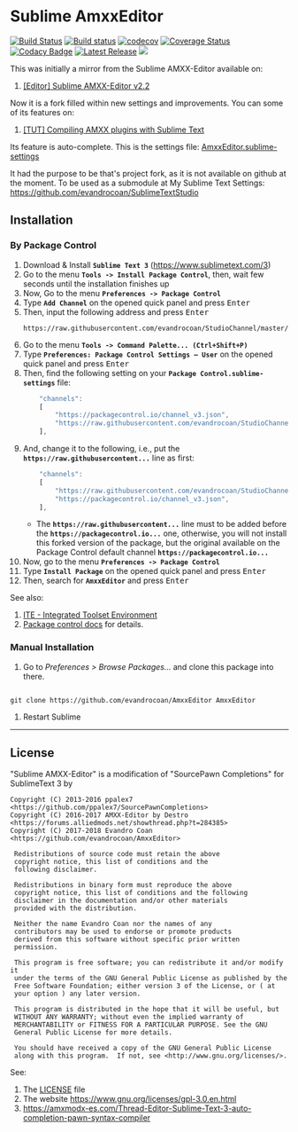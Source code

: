 # Sublime AmxxEditor

[![Build Status](https://travis-ci.org/evandrocoan/AmxxEditor.svg?branch=master)](https://travis-ci.org/evandrocoan/AmxxEditor)
[![Build status](https://ci.appveyor.com/api/projects/status/github/evandrocoan/AmxxEditor?branch=master&svg=true)](https://ci.appveyor.com/project/evandrocoan/AmxxEditor/branch/master)
[![codecov](https://codecov.io/gh/evandrocoan/AmxxEditor/branch/master/graph/badge.svg)](https://codecov.io/gh/evandrocoan/AmxxEditor)
[![Coverage Status](https://coveralls.io/repos/github/evandrocoan/AmxxEditor/badge.svg?branch=master)](https://coveralls.io/github/evandrocoan/AmxxEditor?branch=master)
[![Codacy Badge](https://api.codacy.com/project/badge/Grade/9191d17b91814f8caf17c9e537a22904)](https://www.codacy.com/app/evandrocoan/AmxxEditor?utm_source=github.com&utm_medium=referral&utm_content=evandrocoan/AmxxEditor&utm_campaign=badger)
[![Latest Release](https://img.shields.io/github/tag/evandrocoan/AmxxEditor.svg?label=version)](https://github.com/evandrocoan/AmxxEditor/releases)
<a href="https://packagecontrol.io/packages/AmxxEditor"><img src="https://packagecontrol.herokuapp.com/downloads/AmxxEditor.svg"></a>


This was initially a mirror from the Sublime AMXX-Editor available on:

1. [[Editor] Sublime AMXX-Editor v2.2](https://forums.alliedmods.net/showthread.php?t=284385)


Now it is a fork filled within new settings and improvements. You can some of its features on:

1. [[TUT] Compiling AMXX plugins with Sublime Text](https://forums.alliedmods.net/showthread.php?t=293376)

Its feature is auto-complete. This is the settings file: [AmxxEditor.sublime-settings](AmxxEditor.sublime-settings)


It had the purpose to be that's project fork, as it is not available on github at the moment.
To be used as a submodule at My Sublime Text Settings: https://github.com/evandrocoan/SublimeTextStudio


## Installation

### By Package Control

1. Download & Install **`Sublime Text 3`** (https://www.sublimetext.com/3)
1. Go to the menu **`Tools -> Install Package Control`**, then,
   wait few seconds until the installation finishes up
1. Now,
   Go to the menu **`Preferences -> Package Control`**
1. Type **`Add Channel`** on the opened quick panel and press <kbd>Enter</kbd>
1. Then,
   input the following address and press <kbd>Enter</kbd>
   ```
   https://raw.githubusercontent.com/evandrocoan/StudioChannel/master/channel.json
   ```
1. Go to the menu **`Tools -> Command Palette...
   (Ctrl+Shift+P)`**
1. Type **`Preferences:
   Package Control Settings – User`** on the opened quick panel and press <kbd>Enter</kbd>
1. Then,
   find the following setting on your **`Package Control.sublime-settings`** file:
   ```js
       "channels":
       [
           "https://packagecontrol.io/channel_v3.json",
           "https://raw.githubusercontent.com/evandrocoan/StudioChannel/master/channel.json",
       ],
   ```
1. And,
   change it to the following, i.e.,
   put the **`https://raw.githubusercontent...`** line as first:
   ```js
       "channels":
       [
           "https://raw.githubusercontent.com/evandrocoan/StudioChannel/master/channel.json",
           "https://packagecontrol.io/channel_v3.json",
       ],
   ```
   * The **`https://raw.githubusercontent...`** line must to be added before the **`https://packagecontrol.io...`** one, otherwise,
     you will not install this forked version of the package,
     but the original available on the Package Control default channel **`https://packagecontrol.io...`**
1. Now,
   go to the menu **`Preferences -> Package Control`**
1. Type **`Install Package`** on the opened quick panel and press <kbd>Enter</kbd>
1. Then,
search for **`AmxxEditor`** and press <kbd>Enter</kbd>

See also:

1. [ITE - Integrated Toolset Environment](https://github.com/evandrocoan/ITE)
1. [Package control docs](https://packagecontrol.io/docs/usage) for details.


### Manual Installation

1. Go to <i>Preferences > Browse Packages...</i> and clone this package into there.
<pre><code>
git clone https://github.com/evandrocoan/AmxxEditor AmxxEditor
</code></pre>
1. Restart Sublime



___
## License

"Sublime AMXX-Editor"  is a modification of "SourcePawn Completions" for SublimeText 3 by

```
Copyright (C) 2013-2016 ppalex7 <https://github.com/ppalex7/SourcePawnCompletions>
Copyright (C) 2016-2017 AMXX-Editor by Destro <https://forums.alliedmods.net/showthread.php?t=284385>
Copyright (C) 2017-2018 Evandro Coan <https://github.com/evandrocoan/AmxxEditor>

 Redistributions of source code must retain the above
 copyright notice, this list of conditions and the
 following disclaimer.

 Redistributions in binary form must reproduce the above
 copyright notice, this list of conditions and the following
 disclaimer in the documentation and/or other materials
 provided with the distribution.

 Neither the name Evandro Coan nor the names of any
 contributors may be used to endorse or promote products
 derived from this software without specific prior written
 permission.

 This program is free software; you can redistribute it and/or modify it
 under the terms of the GNU General Public License as published by the
 Free Software Foundation; either version 3 of the License, or ( at
 your option ) any later version.

 This program is distributed in the hope that it will be useful, but
 WITHOUT ANY WARRANTY; without even the implied warranty of
 MERCHANTABILITY or FITNESS FOR A PARTICULAR PURPOSE. See the GNU
 General Public License for more details.

 You should have received a copy of the GNU General Public License
 along with this program.  If not, see <http://www.gnu.org/licenses/>.
```

See:

1. The [LICENSE](LICENSE) file
1. The website https://www.gnu.org/licenses/gpl-3.0.en.html
1. https://amxmodx-es.com/Thread-Editor-Sublime-Text-3-auto-completion-pawn-syntax-compiler


